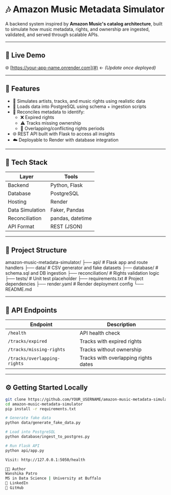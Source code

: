 # 🎶 Amazon Music Metadata Simulator

A backend system inspired by **Amazon Music's catalog architecture**, built to simulate how music metadata, rights, and ownership are ingested, validated, and served through scalable APIs.

---

## 🚀 Live Demo  
🌐 [https://your-app-name.onrender.com](#) ← *(Update once deployed)*

---

## 📌 Features

- 🎼 Simulates artists, tracks, and music rights using realistic data
- 🐘 Loads data into PostgreSQL using schema + ingestion scripts
- 🔎 Reconciles metadata to identify:
  - ❌ Expired rights
  - ⚠️ Tracks missing ownership
  - 🔁 Overlapping/conflicting rights periods
- 🌐 REST API built with Flask to access all insights
- ☁️ Deployable to Render with database integration

---

## 🧠 Tech Stack

| Layer | Tools |
|-------|-------|
| Backend | Python, Flask |
| Database | PostgreSQL |
| Hosting | Render |
| Data Simulation | Faker, Pandas |
| Reconciliation | pandas, datetime |
| API Format | REST (JSON)

---

## 📂 Project Structure

amazon-music-metadata-simulator/ ├── api/ # Flask app and route handlers ├── data/ # CSV generator and fake datasets ├── database/ # schema.sql and DB ingestion ├── reconciliation/ # Rights validation logic ├── tests/ # Unit test placeholder ├── requirements.txt # Project dependencies ├── render.yaml # Render deployment config └── README.md


---

## 🔗 API Endpoints

| Endpoint | Description |
|----------|-------------|
| `/health` | API health check |
| `/tracks/expired` | Tracks with expired rights |
| `/tracks/missing-rights` | Tracks without ownership |
| `/tracks/overlapping-rights` | Tracks with overlapping rights dates |

---

## ⚙️ Getting Started Locally

```bash
git clone https://github.com/YOUR_USERNAME/amazon-music-metadata-simulator.git
cd amazon-music-metadata-simulator
pip install -r requirements.txt

# Generate fake data
python data/generate_fake_data.py

# Load into PostgreSQL
python database/ingest_to_postgres.py

# Run Flask API
python api/app.py

Visit: http://127.0.0.1:5050/health

🧑‍💻 Author
Wanshika Patro
MS in Data Science | University at Buffalo
🔗 LinkedIn
🔗 GitHub

